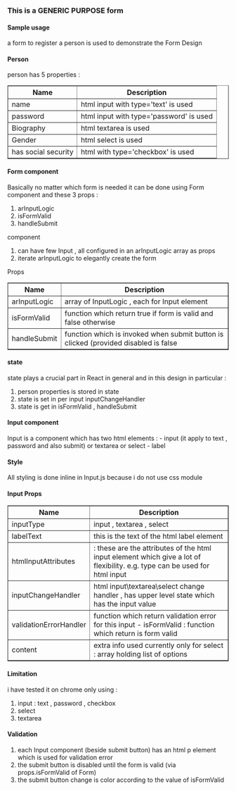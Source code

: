 <!DOCTYPE html>
<html>
<body>

<h3>This is a GENERIC PURPOSE form </h3>

<h4>Sample usage</h4>
    <p>a form to register a person is used to demonstrate the Form Design</p>
  
  <h4>Person</h4>
    person has 5 properties :
  <table border=1>
  <tr>
    <th>Name</th>
    <th>Description</th> 
  </tr>
  <tr>
    <td>name</td>
    <td>html input with type='text' is used</td> 
  </tr>
  <tr>
    <td>password</td>
    <td>html input with type='password' is used</td> 
  </tr>
  <tr>
    <td>Biography</td>
    <td>html textarea is used</td> 
  </tr>
  <tr>
    <td>Gender</td>
    <td>html select is used</td> 
  </tr>  
  <tr>
    <td>has social security</td>
    <td>html with type='checkbox' is used</td> 
  </tr>  
</table>
  
  <h4>Form component</h4>
Basically no matter which form is needed it can be done using Form component and these 3 props : 
<ol>  
  <li>arInputLogic</li>
  <li>isFormValid</li>
  <li>handleSubmit</li>
</ol>

component
<ol>  
  <li>can have few Input , all configured in an arInputLogic array as props</li>
  <li>iterate arInputLogic to elegantly create the form</li>  
</ol>  

Props  
<table border=1>
  <tr>
    <th>Name</th>
    <th>Description</th> 
  </tr>
  <tr>
    <td>arInputLogic</td>
    <td>array of InputLogic , each for Input element</td> 
  </tr>
  <tr>
    <td>isFormValid</td>
    <td>function which return true if form is valid and false otherwise</td> 
  </tr>
  <tr>
    <td>handleSubmit</td>
    <td>function which is invoked when submit button is clicked (provided disabled is false</td> 
  </tr>
</table>  
  
<h4>state</h4>
    state plays a crucial part in React in general and in this design in particular :
<ol> 
  <li>person properties is stored in state</li>
  <li>state is set in per input inputChangeHandler</li>
  <li>state is get in isFormValid , handleSubmit</li>
</ol>



<h4>Input component</h4>
    Input is a component which has two html elements :
        - input (it apply to text , password and also submit) or textarea or select
        - label


  <h4>Style</h4>
All styling is done inline in Input.js because i do not use css module


<h4>Input Props </h4>
<table border=1>
  <tr>
    <th>Name</th>
    <th>Description</th> 
  </tr>
  <tr>
    <td>inputType</td>
    <td>input , textarea , select</td> 
  </tr>
  <tr>
    <td>labelText</td>
    <td>this is the text of the html label element</td> 
  </tr>
  <tr>
    <td>htmlInputAttributes</td>
    <td> : these are the attributes of the html input element which give 
                           a lot of flexibility. e.g. type can be used for html input</td> 
  </tr>
  <tr>
    <td>inputChangeHandler</td>
    <td>html input\textarea\select change handler , has upper level state which has the
                           input value</td> 
  </tr>
  <tr>
    <td>validationErrorHandler </td>
    <td>function which return validation error for this input
    - isFormValid : function which return is form valid</td> 
  </tr>
  <tr>
    <td>content</td>
    <td>extra info used currently only for select :  array holding list of options</td> 
  </tr>
</table>   

<h4>Limitation </h4>
    i have tested it on chrome only using :
  <ol>
       <li>input : text , password , checkbox</li>
        <li>select</li>
        <li>textarea</li>
  </ol>

<h4>Validation </h4>
  <ol>
    <li>each Input component (beside submit button) has an html p element which is used for validation error</li>
    <li>the submit button is disabled until the form is valid (via props.isFormValid of Form)</li>
   <li>the submit button change is color according to the value of isFormValid</li>
</ol>

    
  
</body>
</html>